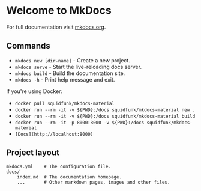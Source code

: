 # Welcome to MkDocs

For full documentation visit [mkdocs.org](https://www.mkdocs.org).

## Commands

* `mkdocs new [dir-name]` - Create a new project.
* `mkdocs serve` - Start the live-reloading docs server.
* `mkdocs build` - Build the documentation site.
* `mkdocs -h` - Print help message and exit.

If you're using Docker:

* `docker pull squidfunk/mkdocs-material`
* `docker run --rm -it -v ${PWD}:/docs squidfunk/mkdocs-material new .`
* `docker run --rm -it -v ${PWD}:/docs squidfunk/mkdocs-material build`
* `docker run --rm -it -p 8000:8000 -v ${PWD}:/docs squidfunk/mkdocs-material`
* `[Docs](http://localhost:8000)`

## Project layout

    mkdocs.yml    # The configuration file.
    docs/
        index.md  # The documentation homepage.
        ...       # Other markdown pages, images and other files.
